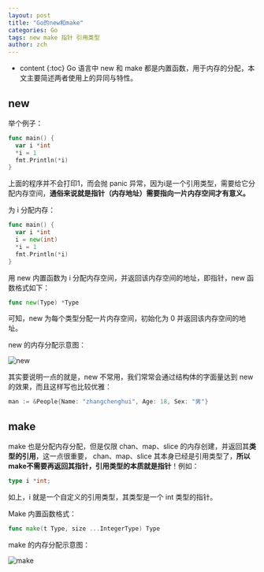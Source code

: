 ```yaml
---
layout: post
title: "Go的new和make"
categories: Go
tags: new make 指针 引用类型
author: zch
---
```


* content
{:toc}
Go 语言中 new 和 make 都是内置函数，用于内存的分配，本文主要简述两者使用上的异同与特性。









## new

举个例子：

```go
func main() {
  var i *int
  *i = 1
  fmt.Println(*i)
}
```

上面的程序并不会打印1，而会抛 panic 异常，因为i是一个引用类型，需要给它分配内存空间，**通俗来说就是指针（内存地址）需要指向一片内存空间才有意义。**

为 i 分配内存：

```go
func main() {
  var i *int
  i = new(int)
  *i = 1
  fmt.Println(*i)
}
```

用 new 内置函数为 i 分配内存空间，并返回该内存空间的地址，即指针，new 函数格式如下：

```go
func new(Type) *Type
```

可知，new 为每个类型分配一片内存空间，初始化为 0 并返回该内存空间的地址。

new 的内存分配示意图：

![new](https://raw.githubusercontent.com/zzzch/zzzch.github.io/master/images/gonew.png)

其实要说明一点的就是，new 不常用，我们常常会通过结构体的字面量达到 new 的效果，而且这样写也比较优雅：

```go
man := &People{Name: "zhangchenghui", Age: 18, Sex: "男"}
```



## make

make 也是分配内存分配，但是仅限 chan、map、slice 的内存创建，并返回其**类型的引用**，这一点很重要， chan、map、slice 其本身已经是引用类型了，**所以make不需要再返回其指针，引用类型的本质就是指针**！例如：

```go
type i *int;
```

如上，i 就是一个自定义的引用类型，其类型是一个 int 类型的指针。

Make 内置函数格式：

```go
func make(t Type, size ...IntegerType) Type
```



make 的内存分配示意图：

![make](https://raw.githubusercontent.com/zzzch/zzzch.github.io/master/images/gomake.png)



